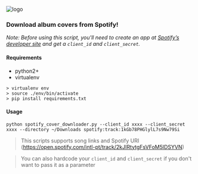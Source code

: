 ![logo](https://i.imgur.com/R7G5mwz.png)

### Download album covers from Spotify!

*Note: Before using this script, you'll need to create an app at [Spotify’s developer site](https://developer.spotify.com/web-api/) and get a `client_id` and `client_secret`.*

#### Requirements
- python2+
- virtualenv

```
> virtualenv env
> source ./env/bin/activate
> pip install requirements.txt
```

#### Usage

```
python spotify_cover_downloader.py --client_id xxxx --client_secret xxxx --directory ~/Downloads spotify:track:1kGb78PHGlylL7s9Nw79Si
```

> This scripts supports song links and Spotify URI (https://open.spotify.com/intl-pt/track/2kJIRtytgFsVFoM5lDSYVN)

> You can also hardcode your `client_id` and `client_secret` if you don't want to pass it as a parameter
